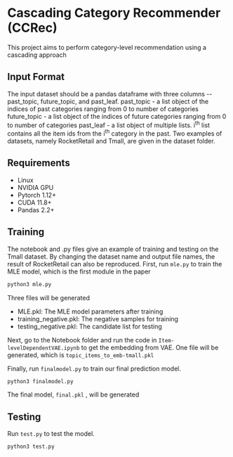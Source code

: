 # Cascading Category Recommender (CCRec)
This project aims to perform category-level recommendation using a cascading approach
## Input Format
The input dataset should be a pandas dataframe with three columns -- past_topic, future_topic, and past_leaf.
past_topic - a list object of the indices of past categories ranging from 0 to number of categories
future_topic - a list object of the indices of future categories ranging from 0 to number of categories
past_leaf - a list object of multiple lists. i<sup>th</sup> list contains all the item ids from the i<sup>th</sup> category in the past. 
Two examples of datasets, namely RocketRetail and Tmall, are given in the dataset folder.
## Requirements
- Linux
- NVIDIA GPU
- Pytorch 1.12+
- CUDA 11.8+
- Pandas 2.2+
## Training
The notebook and .py files give an example of training and testing on the Tmall dataset. By changing the dataset name and output file names, the result of RocketRetail can also be reproduced.
First, run `mle.py` to train the MLE model, which is the first module in the paper
```bash
python3 mle.py
```
Three files will be generated
- MLE.pkl: The MLE model parameters after training
- training_negative.pkl: The negative samples for training
- testing_negative.pkl: The candidate list for testing

Next, go to the Notebook folder and run the code in `Item-levelDependentVAE.ipynb` to get the embedding from VAE. One file will be generated, which is `topic_items_to_emb-tmall.pkl`

Finally, run `finalmodel.py` to train our final prediction model.
```bash
python3 finalmodel.py
```

The final model, `final.pkl` , will be generated
## Testing
Run `test.py` to test the model. 
```bash
python3 test.py
```
